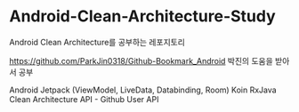 # Android-Clean-Architecture-Study
Android Clean Architecture를 공부하는 레포지토리

https://github.com/ParkJin0318/Github-Bookmark_Android
박진의 도움을 받아서 공부

Android Jetpack (ViewModel, LiveData, Databinding, Room)
Koin
RxJava
Clean Architecture
API - Github User API
